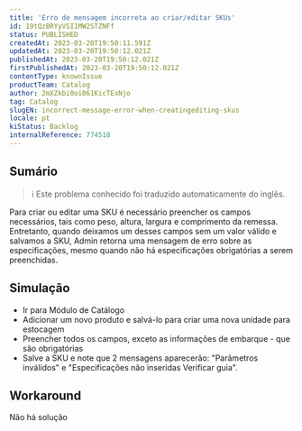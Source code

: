 ```yaml
---
title: 'Erro de mensagem incorreta ao criar/editar SKUs'
id: 19tQzBRYyVSI1MW2STZNFf
status: PUBLISHED
createdAt: 2023-03-20T19:50:11.591Z
updatedAt: 2023-03-20T19:50:12.021Z
publishedAt: 2023-03-20T19:50:12.021Z
firstPublishedAt: 2023-03-20T19:50:12.021Z
contentType: knownIssue
productTeam: Catalog
author: 2mXZkbi0oi061KicTExNjo
tag: Catalog
slugEN: incorrect-message-error-when-creatingediting-skus
locale: pt
kiStatus: Backlog
internalReference: 774518
---
```


## Sumário

>ℹ️ Este problema conhecido foi traduzido automaticamente do inglês.


Para criar ou editar uma SKU é necessário preencher os campos necessários, tais como peso, altura, largura e comprimento da remessa. Entretanto, quando deixamos um desses campos sem um valor válido e salvamos a SKU, Admin retorna uma mensagem de erro sobre as especificações, mesmo quando não há especificações obrigatórias a serem preenchidas.



##

## Simulação



- Ir para Módulo de Catálogo
- Adicionar um novo produto e salvá-lo para criar uma nova unidade para estocagem
- Preencher todos os campos, exceto as informações de embarque - que são obrigatórias
- Salve a SKU e note que 2 mensagens aparecerão: "Parâmetros inválidos" e "Especificações não inseridas Verificar guia".


##

## Workaround


Não há solução




